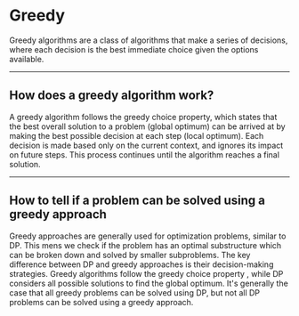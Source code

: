 # Greedy

Greedy algorithms are a class of algorithms that make a series of decisions, where each decision is the best immediate choice given the options available.

---

## How does a greedy algorithm work?

A greedy algorithm follows the greedy choice property, which states that the best overall solution to a problem (global optimum) can be arrived at by making the best possible decision at each step (local optimum). Each decision is made based only on the current context, and ignores its impact on future steps. This process continues until the algorithm reaches a final solution.

---

## How to tell if a problem can be solved using a greedy approach

Greedy approaches are generally used for optimization problems, similar to DP. This mens we check if the problem has an optimal substructure which can be broken down and solved by smaller subproblems. The key difference between DP and greedy approaches is their decision-making strategies. Greedy algorithms follow the greedy choice property , while DP considers all possible solutions to find the global optimum. It's generally the case that all greedy problems can be solved using DP, but not all DP problems can be solved using a greedy approach.
